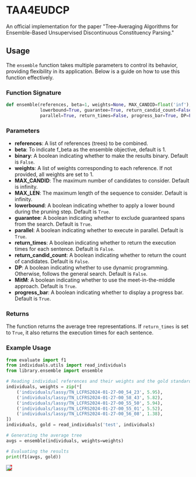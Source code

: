 # TAA4EUDCP

An official implementation for the paper "Tree-Averaging Algorithms for Ensemble-Based Unsupervised Discontinuous Constituency Parsing."

## Usage

The `ensemble` function takes multiple parameters to control its behavior, providing flexibility in its application. Below is a guide on how to use this function effectively.

### Function Signature

```python
def ensemble(references, beta=1, weights=None, MAX_CANDID=float('inf'), MAX_LEN=float('inf'),
             lowerbound=True, guarantee=True, return_candid_count=False, MitM=True,
             parallel=True, return_times=False, progress_bar=True, DP=False, binary=False):
```

### Parameters

- **references**: A list of references (trees) to be combined.
- **beta**: To indicate f_beta as the ensemble objective, default is 1.
- **binary**: A boolean indicating whether to make the results binary. Default is `False`.
- **weights**: A list of weights corresponding to each reference. If not provided, all weights are set to 1.
- **MAX_CANDID**: The maximum number of candidates to consider. Default is infinity.
- **MAX_LEN**: The maximum length of the sequence to consider. Default is infinity.
- **lowerbound**: A boolean indicating whether to apply a lower bound during the pruning step. Default is `True`.
- **guarantee**: A boolean indicating whether to exclude guaranteed spans from the search. Default is `True`.
- **parallel**: A boolean indicating whether to execute in parallel. Default is `True`.
- **return_times**: A boolean indicating whether to return the execution times for each sentence. Default is `False`.
- **return_candid_count**: A boolean indicating whether to return the count of candidates. Default is `False`.
- **DP**: A boolean indicating whether to use dynamic programming. Otherwise, follows the general search. Default is `False`.
- **MitM**: A boolean indicating whether to use the meet-in-the-middle approach. Default is `True`.
- **progress_bar**: A boolean indicating whether to display a progress bar. Default is `True`.

### Returns

The function returns the average tree representations. If `return_times` is set to `True`, it also returns the execution times for each sentence.

### Example Usage

```python
from evaluate import f1
from individuals.utils import read_individuals
from library.ensemble import ensemble

# Reading individual references and their weights and the gold standard for evaluation
individuals, weights = zip(*[
    ('individuals/lassy/TN_LCFRS2024-01-27-00_54_23', 5.95),
    ('individuals/lassy/TN_LCFRS2024-01-27-00_58_43', 5.82),
    ('individuals/lassy/TN_LCFRS2024-01-27-00_55_50', 5.94),
    ('individuals/lassy/TN_LCFRS2024-01-27-00_55_01', 5.52),
    ('individuals/lassy/TN_LCFRS2024-01-27-00_56_08', 1.38),
])
individuals, gold = read_individuals('test', individuals)

# Generating the average tree
avgs = ensemble(individuals, weights=weights)

# Evaluating the results
print(f1(avgs, gold))
```

<a href="https://shayeghb.github.io/"><img src="https://shayeghb.github.io/img/favicon.png" style="background-color:red;"/></a>
